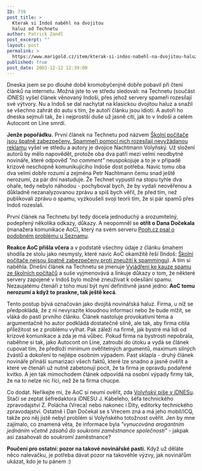 ```yaml
---
ID: 739
post_title: >
  Kterak si Indoš naběhl na dvojitou
  haluz od Technetu
author: Patrick Zandl
post_excerpt: ""
layout: post
permalink: >
  https://www.marigold.cz/item/kterak-si-indos-nabehl-na-dvojitou-haluz-od-technetu
published: true
post_date: 2003-12-12 12:39:00
---
```

<P>Dneska jsem se po dlouhé době kromobyčenjně dobře pobavil při čtení článků na internetu. Možná jste to ve středu sledovali: na Technetu (součást iDNES) vyšel článek věnovaný Indoši, přes jehož servery spameři rozesílají své výtvory. Nu a Indoš se dal nachytat na klasickou dvojitou haluz a snažil se všechno zahrát do autu s tím, že autoři článku jsou idioti. A autoři ho dneska sejmuli tak, že i nejprostší duše už jasně cítí, jak to v Indoši a celém Autocont on Line smrdí. </P>
<P><STRONG>Jenže popořádku.</STRONG> První článek na Technetu pod názvem <A href="http://technet.idnes.cz/novinky/indos_spam031210.html" target=_blank>Školní počítače jsou špatně zabezpečeny. Spammeři pomocí nich rozesílají nevyžádanou reklamu</A> vyšel ve středu a autory je dvojice Nachtmann Volyňský. Už složení autorů by mělo napovědět, protože oba dva patří mezi velmi neodbytné novináře, které odpověď <EM>"no comment"</EM> neuspokojuje a to je v případě krizově neschopně komunikujícího Indoše dost potřeba. Navíc tomu oba dva velmi dobře rozumí a zejména Petr Nachtmann čemu snad ještě nerozumí, za pár dní nastuduje. Že Technet vypustil na stopu tyhle dva ohaře, tedy nebylo náhodou - pochyboval bych, že by vydali neověřenou&#160;a důkladně nezanalyzovanou zprávu a spíš bych věřil,&#160;že před tím, než publikovali zprávu o spamu, vyzkoušeli svoji teorii tím, že si pár spamů přes Indoš rozeslali. </P>
<P>První článek na Technetu byl tedy docela jednoduchý a srozumitelný, podepřený několika odkazy, důkazy. A neopomněl se <STRONG>otřít o Dana Dočekala</STRONG> (manažera komunikace AoC), který na svém serveru <A href="http://www.pooh.cz/a.asp?id=2004738&amp;db=" target=_blank>Pooh.cz psal o podobném problému u Seznamu</A>. </P>
<P><STRONG>Reakce AoC přišla včera</STRONG> a v podstatě všechny údaje z článku šmahem shodila ze stolu jako nesmysly, které navíc AoC okamžitě řeší (Indoš: <A href="http://www.indos.cz/a.asp?a=2002157&amp;db=" target=_blank>Školní počítače nejsou špatně zabezpečeny proti zneužití k spammingu</A>). A tím si naběhla. Dnešní článek na Technetu se jmenuje <A href="http://technet.idnes.cz/novinky/spam_polemika031212.html" target=_blank>Vyjádření ke kauze spamu ze školních počítačů</A> a suše vyjmenovává a linkuje důkazy o tom, že některé servery zapojené v Indoš bylo možné zneužívat k odesílání spamu. Nezaujatému čtenáři z toho musí být nyní definitivně jasné jedno: <STRONG>AoC tomu nerozumí a když to praskne, tak ještě kecá</STRONG>. </P>
<P>Tento postup bývá označován jako dvojitá novinářská haluz. Firma, u níž se předpokládá, že z ní nevyrazíte kloudnou informaci nebo že bude mlžit, se vláká do pasti prvního článku. Článek nastoluje provokativní téma a argumentačně ho autor&#160;podkládá dostatečně silně, ale tak, aby firma cítila příležitost se z problému vylhat. Pak záleží na firmě, jak bystré má lidi od krizové komunikace a zda je má vůbec. Pokud firma na bystrosti nepobrala, naběhne si tak, jako Autocont on Line, zatroubí do útoku a vydá se článek cupovat tím, že předloží minimum ověřitelných argumentů, maximum silných žvástů a dokoření to nejlépe osobním výpadem. Past sklapla - druhý článek novináře přináší sumarizaci všech faktů, které lze snadno a jasně ověřit a které ve čtenáři už nutně zabetonují pocit, že ta firma je opravdu podařené kvítko. A jen tak mimochodem článek odpovídá na osobní výpady firmy tak, že na to nelze nic říci, než že ta firma chucpe. </P>
<P>Co dodat. Neříkejte mi, že AoC si neumí ověřit, zda <A href="http://mobil.idnes.cz/autori.html?autori=5724" target=_blank>Volyňský&#160;píše v iDNESu</A>. Stačí se zeptat šéfredaktora iDNESU J. Kábeleho, šéfa technického zpravodajství Z. Polácha (Vreca) nebo nakonec i Dity, editorky technického zpravodajství.&#160;Ostatně i Dan Dočekal se s Vrecem zná a má jeho mobil/ICQ, takže pro něj jistě nebyl problém si Volyňského totožnost ověřit. Jen by mne zajímalo, co znamená věta, že informace byla <EM>"vynucována arogantním jednáním včetně zásahů do soukromí zaměstnance společnosti"</EM> - jakpak asi zasahovali do soukromí zaměstnance? </P>
<P><STRONG>Poučení pro ostatní: pozor na takové novinářské pasti.</STRONG> Když už děláte něco nalevačku, je potřeba dávat pozor na takovéhle výzvy, jak novinářům ukázat, kdo je tu pánem :)</P>